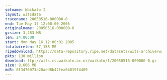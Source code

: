 ```yaml
---
setname: Waikato I
layout: witsdata
tracename: 20050516-000000-0
end: Tue May 17 12:00:00 2005
originalname: 20050516-000000-0
gzsize: 3,483 MB
len: 24:00:00
start: Mon May 16 12:00:01 2005
totalwirelen: 57,158 MB
ripedownload: https://data-repository.ripe.net/datasets/wits-archive/waikato/1/20050516-000000-0.gz
pkts: 130 million
download: ftp://wits.cs.waikato.ac.nz/waikato/1/20050516-000000-0.gz
size: 9,606 MB
md5: 8f3476073a20aed8b42fea04819f4409
---
```

